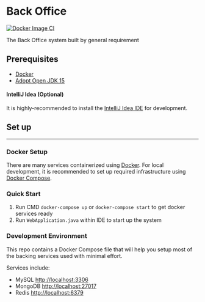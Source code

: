 # Back Office
[![Docker Image CI](https://github.com/amoylabs/backoffice/actions/workflows/docker-image.yml/badge.svg)](https://github.com/amoylabs/backoffice/actions/workflows/docker-image.yml)

The Back Office system built by general requirement

## Prerequisites
- [Docker](https://docs.docker.com/get-docker)
- [Adopt Open JDK 15](https://adoptopenjdk.net/index.html?variant=openjdk15&jvmVariant=hotspot)


#### IntelliJ Idea (Optional)
It is highly-recommended to install the [IntelliJ Idea IDE](https://www.jetbrains.com/idea) for development.


## Set up
_____

### Docker Setup
There are many services containerized using [Docker](https://docs.docker.com).
For local development, it is recommended to set up required infrastructure using [Docker Compose](https://docs.docker.com/compose).

### Quick Start
1. Run CMD `docker-compose up` or `docker-compose start` to get docker services ready
2. Run `WebApplication.java` within IDE to start up the system

### Development Environment
This repo contains a Docker Compose file that will help you setup most of the backing services used with minimal effort.

Services include:
- MySQL <http://localhost:3306>
- MongoDB <http://localhost:27017>
- Redis <http://localhost:6379>
